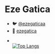 # Eze Gatica
- 🐦 [@ezegaticaa](https://twitter.com/ezegaticaa)
- 📸 [ezegatica](https://www.instagram.com/ezegatica/)
<!--- 🌎 [eze.wtf](https://eze.wtf)-->


- <br>[![Top Langs](https://github-readme-stats.vercel.app/api/top-langs/?username=ezegatica&theme=highcontrast&layout=compact&langs\_count=6)](https://github.com/anuraghazra/github-readme-stats)


 <!---- <br><img src="./gatito.jpg" width="50%" title=":3" alt="CAT"/>-->

<!--
**ezegatica/ezegatica** is a ✨ _special_ ✨ repository because its `README.md` (this file) appears on your GitHub profile.

Here are some ideas to get you started:

- 🔭 I’m currently working on ...
- 🌱 I’m currently learning ...
- 👯 I’m looking to collaborate on ...
- 🤔 I’m looking for help with ...
- 💬 Ask me about ...
- 📫 How to reach me: ...
- 😄 Pronouns: ...
- ⚡ Fun fact: ...
-->
